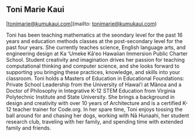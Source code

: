 ## Toni Marie Kaui

[tonimarie@kumukaui.com](mailto: tonimarie@kumukaui.com)

Toni has been teaching mathematics at the seondary level for the past 16 years and education methods classes at the post-secondary level for the past four years.  She currently teaches science, English language arts, and engineering design at Ka ʻUmeke Kāʻeo Hawaiian Immersion Public Charter School.  Student creativity and imagination drives her passion for teaching computational thinking and computer science, and she looks forward to supporting you bringing these practices, knowledge, and skills into your classroom.  Toni holds a Masters of Education in Educational Foundations: Private School Leadership from the University of Hawaiʻi at Mānoa and a Doctor of Philosophy in Integrative K-12 STEM Education from Virginia Polytechnic Institute and State University.  She brings a background in design and creativity with over 10 years of Architecture and is a certified K-12 teacher trainer for Code.org.  In her spare time, Toni enjoys tossing the ball around for and chasing her dogs, working with Nā Hunaahi, her student research club, traveling with her family, and spending time with extended family and friends.
